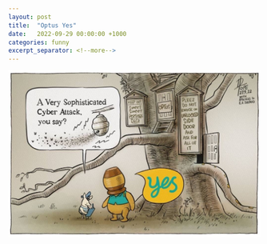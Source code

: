 ```yaml
---
layout: post
title:  "Optus Yes"
date:   2022-09-29 00:00:00 +1000
categories: funny
excerpt_separator: <!--more-->
---
```


![picture 1](/assets/images/a3be4fd2563e09d46c5d029cd12e7a9792ddbd994a34b1869560a671e026fc8f.png)  
